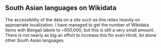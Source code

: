 ## South Asian languages on Wikidata

The accessibility of the data on a site such as this relies heavily on appropriate localization. I have managed to get the number of Wikidata items with Bengali labels to ~650,000, but this is still a very small amount. There is not nearly as big an effort to increase this for even Hindi, let alone other South Asian languages.